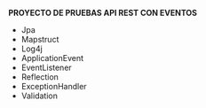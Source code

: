 **PROYECTO DE PRUEBAS API REST CON EVENTOS**
* Jpa
* Mapstruct
* Log4j
* ApplicationEvent
* EventListener
* Reflection
* ExceptionHandler
* Validation